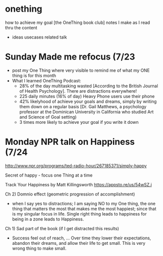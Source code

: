 # onething
how to achieve my goal
[the OneThing book club]
notes I make as I read thru the content 
- ideas usecases related talk



# Sunday Made me refocus (7/23
- post my One Thing where very visible to remind me of what my ONE thing is for this month
- What I learned OneThing Podcast:
  - 28% of the day multitasking wasted [According to the British Journal of Health Psychology].  There are distractions everywhere!
  - 225 daily minutes (16% of day) Heavy Phone users use their phone
  - 42% likelyhood of achieve your goals and dreams, simply by writing them down on a regular basis [Dr. Gail Matthews, a psychology professor at the Dominican University in California who studied Art and Science of Goal setting)
  - 3 times more likely to achieve your goal if you write it down

# Monday NPR talk on Happiness (7/24
http://www.npr.org/programs/ted-radio-hour/267185371/simply-happy

Secret of happy - focus one Thing at a time


Track Your Happiness by Matt Killingsworth
https://appsto.re/us/54wSZ.i

Ch 2) Domnio effect (geometric progression of accomplishment)
  - when I say yes to distractions; I am saying NO to my One thing, the one thing that matters the most that makes me the most happiest; since that is my singular focus in life.  Single right thing leads to happiness for being in a zone leads to Happiness.
  
Ch 1) Sad part of the book (if I get distracted this results)
  - Success feel out of reach, ... Over time they lower their expectations, abandon their dreams, and allow their life to get small.  This is very wrong thing to make small.

